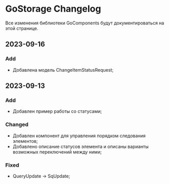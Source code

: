 # GoStorage Changelog
Все изменения библиотеки GoComponents будут документироваться на этой странице.

## 2023-09-16
### Add
- Добавлена модель ChangeItemStatusRequest;

## 2023-09-13
### Add
- Добавлен пример работы со статусами;

### Changed
- Добавлен компонент для управления порядком следования элементов;
- Добавлено описание статусов элемента и описаны варианты возможных переключений между ними;

### Fixed
- QueryUpdate -> SqUpdate;